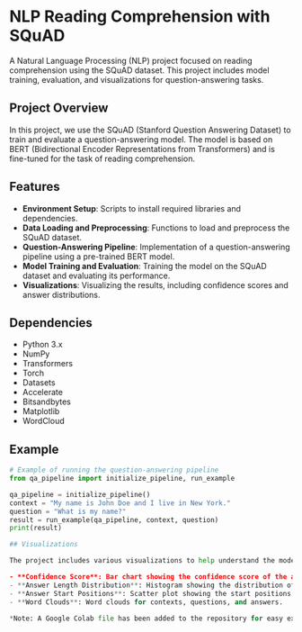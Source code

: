 # NLP Reading Comprehension with SQuAD

A Natural Language Processing (NLP) project focused on reading comprehension using the SQuAD dataset. This project includes model training, evaluation, and visualizations for question-answering tasks.

## Project Overview

In this project, we use the SQuAD (Stanford Question Answering Dataset) to train and evaluate a question-answering model. The model is based on BERT (Bidirectional Encoder Representations from Transformers) and is fine-tuned for the task of reading comprehension.

## Features

- **Environment Setup**: Scripts to install required libraries and dependencies.
- **Data Loading and Preprocessing**: Functions to load and preprocess the SQuAD dataset.
- **Question-Answering Pipeline**: Implementation of a question-answering pipeline using a pre-trained BERT model.
- **Model Training and Evaluation**: Training the model on the SQuAD dataset and evaluating its performance.
- **Visualizations**: Visualizing the results, including confidence scores and answer distributions.

## Dependencies

- Python 3.x
- NumPy
- Transformers
- Torch
- Datasets
- Accelerate
- Bitsandbytes
- Matplotlib
- WordCloud

## Example

```python
# Example of running the question-answering pipeline
from qa_pipeline import initialize_pipeline, run_example

qa_pipeline = initialize_pipeline()
context = "My name is John Doe and I live in New York."
question = "What is my name?"
result = run_example(qa_pipeline, context, question)
print(result)

## Visualizations

The project includes various visualizations to help understand the model's performance:

- **Confidence Score**: Bar chart showing the confidence score of the answer.
- **Answer Length Distribution**: Histogram showing the distribution of answer lengths.
- **Answer Start Positions**: Scatter plot showing the start positions of answers in the context.
- **Word Clouds**: Word clouds for contexts, questions, and answers.

*Note: A Google Colab file has been added to the repository for easy experimentation.*
```
